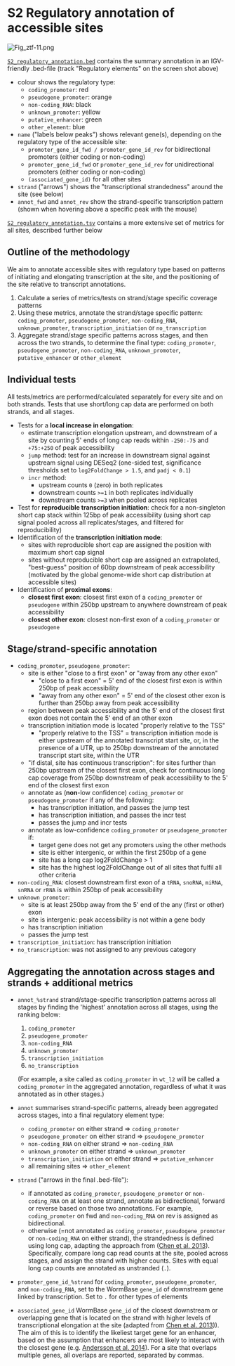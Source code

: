 # S2 Regulatory annotation of accessible sites
![Fig_ztf-11.png](Fig_ztf-11.png)

[`S2_regulatory_annotation.bed`](S2_regulatory_annotation.bed) contains the summary annotation in an IGV-friendly .bed-file (track "Regulatory elements" on the screen shot above)
- colour shows the regulatory type:
  - `coding_promoter`: red
  - `pseudogene_promoter`: orange
  - `non-coding_RNA`: black
  - `unknown_promoter`: yellow
  - `putative_enhancer`: green
  - `other_element`: blue
- `name` ("labels below peaks") shows relevant gene(s), depending on the regulatory type of the accessible site:
  - `promoter_gene_id_fwd / promoter_gene_id_rev` for bidirectional promoters (either coding or non-coding)
  - `promoter_gene_id_fwd` or `promoter_gene_id_rev` for unidirectional promoters (either coding or non-coding)
  - `(associated_gene_id)` for all other sites
- `strand` ("arrows") shows the "transcriptional strandedness" around the site (see below)
- `annot_fwd` and `annot_rev` show the strand-specific transcription pattern (shown when hovering above a specific peak with the mouse)

[`S2_regulatory_annotation.tsv`](S2_regulatory_annotation.tsv) contains a more extensive set of metrics for all sites, described further below

## Outline of the methodology
We aim to annotate accessible sites with regulatory type based on patterns of initiating and elongating transcription at the site, and the positioning of the site relative to transcript annotations.
1. Calculate a series of metrics/tests on strand/stage specific coverage patterns
2. Using these metrics, annotate the strand/stage specific pattern: `coding_promoter`, `pseudogene_promoter`, `non-coding_RNA`, `unknown_promoter`, `transcription_initiation` or `no_transcription`
3. Aggregate strand/stage specific patterns across stages, and then across the two strands, to determine the final type: `coding_promoter`, `pseudogene_promoter`, `non-coding_RNA`, `unknown_promoter`, `putative_enhancer` or `other_element`

## Individual tests
All tests/metrics are performed/calculated separately for every site and on both strands. Tests that use short/long cap data are performed on both strands, and all stages.
- Tests for a **local increase in elongation**:
  - estimate transcription elongation upstream, and downstream of a site by counting 5' ends of long cap reads within `-250:-75` and `+75:+250` of peak accessibility
  -  `jump` method: test for an increase in downstream signal against upstream signal using DESeq2 (one-sided test, significance thresholds set to `log2FoldChange > 1.5`, and `padj < 0.1`)
  - `incr` method:
    - upstream counts `0` (zero) in both replicates
    - downstream counts `>=1` in both replicates individually
    - downstream counts `>=3` when pooled across replicates
- Test for **reproducible transcription initiation**: check for a non-singleton short cap stack within 125bp of peak accessibility (using short cap signal pooled across all replicates/stages, and filtered for reproducibility)
- Identification of the **transcription initiation mode**:
  - sites with reproducible short cap are assigned the position with maximum short cap signal
  - sites without reproducible short cap are assigned an extrapolated, "best-guess" position of 60bp downstream of peak accessibility (motivated by the global genome-wide short cap distribution at accessible sites)
- Identification of **proximal exons**:
  - **closest first exon**: closest first exon of a `coding_promoter` or `pseudogene` within 250bp upstream to anywhere downstream of peak accessibility
  - **closest other exon**: closest non-first exon of a `coding_promoter` or `pseudogene`

## Stage/strand-specific annotation
- `coding_promoter`, `pseudogene_promoter`:
  - site is either "close to a first exon" or "away from any other exon"
    - "close to a first exon" = 5' end of the closest first exon is within 250bp of peak accessibility
    - "away from any other exon" = 5' end of the closest other exon is further than 250bp away from peak accessibility
  - region between peak accessibility and the 5' end of the closest first exon does not contain the 5' end of an other exon
  - transcription initiation mode is located "properly relative to the TSS"
    - "properly relative to the TSS" = transcription initiation mode is either upstream of the annotated transcript start site, or, in the presence of a UTR, up to 250bp downstream of the annotated transcript start site, within the UTR
  - "if distal, site has continuous transcription": for sites further than 250bp upstream of the closest first exon, check for continuous long cap coverage from 250bp downstream of peak accessibility to the 5' end of the closest first exon
  - annotate as (**non**-low confidence) `coding_promoter` or `pseudogene_promoter` if any of the following:
    - has transcription initiation, and passes the jump test
    - has transcription initiation, and passes the incr test
    - passes the jump and incr tests
  - annotate as low-confidence `coding_promoter` or `pseudogene_promoter` if:
    - target gene does not get any promoters using the other methods
    - site is either intergenic, or within the first 250bp of a gene
    - site has a long cap log2FoldChange > 1
    - site has the highest log2FoldChange out of all sites that fulfil all other criteria
- `non-coding_RNA`: closest downstream first exon of a `tRNA`, `snoRNA`, `miRNA`, `snRNA` or `rRNA` is within 250bp of peak accessibility
- `unknown_promoter`:
  - site is at least 250bp away from the 5' end of the any (first or other) exon
  - site is intergenic: peak accessibility is not within a gene body
  - has transcription initiation
  - passes the jump test
- `transcription_initiation`: has transcription initiation
- `no_transcription`: was not assigned to any previous category

## Aggregating the annotation across stages and strands + additional metrics
- `annot_%strand` strand/stage-specific transcription patterns across all stages by finding the 'highest' annotation across all stages, using the ranking below:

  1. `coding_promoter`
  2. `pseudogene_promoter`
  3. `non-coding_RNA`
  4. `unknown_promoter`
  5. `transcription_initiation`
  6. `no_transcription`

  (For example, a site called as `coding_promoter` in `wt_l2` will be called a `coding_promoter` in the aggregated annotation, regardless of what it was annotated as in other stages.)

- `annot` summarises strand-specific patterns, already been aggregated across stages, into a final regulatory element type:
  - `coding_promoter` on either strand => `coding_promoter`
  - `pseudogene_promoter` on either strand => `pseudogene_promoter`
  - `non-coding_RNA` on either strand => `non-coding_RNA`
  - `unknown_promoter` on either strand => `unknown_promoter`
  - `transcription_initiation` on either strand => `putative_enhancer`
  - all remaining sites => `other_element`

- `strand` ("arrows in the final .bed-file"):
  - if annotated as `coding_promoter`, `pseudogene_promoter` or `non-coding_RNA` on at least one strand, annotate as bidirectional, forward or reverse based on those two annotations. For example, `coding_promoter` on fwd and `non-coding_RNA` on rev is assigned as bidirectional.
  - otherwise (=not annotated as `coding_promoter`, `pseudogene_promoter` or `non-coding_RNA` on either strand), the strandedness is defined using long cap, adapting the approach from ([Chen et al. 2013](https://doi.org/10.1101/gr.153668.112)). Specifically, compare long cap read counts at the site, pooled across stages, and assign the strand with higher counts. Sites with equal long cap counts are annotated as unstranded (`.`).

- `promoter_gene_id_%strand` for `coding_promoter`, `pseudogene_promoter`, and `non-coding_RNA`, set to the WormBase `gene_id` of downstream gene linked by transcription. Set to `.` for other types of elements

- `associated_gene_id` WormBase `gene_id` of the closest downstream or overlapping gene that is located on the strand with higher levels of transcriptional elongation at the site (adapted from [Chen et al. 2013](https://doi.org/10.1101/gr.153668.112))). The aim of this is to identify the likeliest target gene for an enhancer, based on the assumption that enhancers are most likely to interact with the closest gene (e.g. [Andersson et al. 2014](https://doi.org/10.1038/nature12787)). For a site that overlaps multiple genes, all overlaps are reported, separated by commas.
